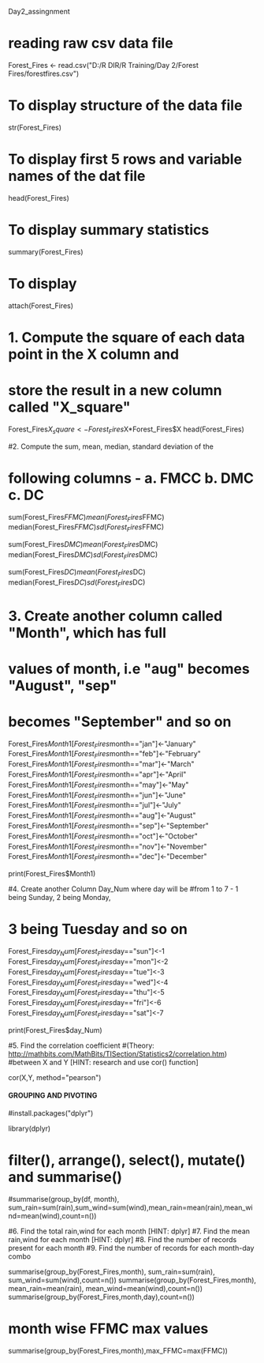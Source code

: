Day2_assingnment
# reading raw csv data file
Forest_Fires <- read.csv("D:/R DIR/R Training/Day 2/Forest Fires/forestfires.csv")
# To display structure of the data file
str(Forest_Fires)
# To display first 5 rows and variable names of the dat file
head(Forest_Fires)
# To display summary statistics 
summary(Forest_Fires)
# To display 

attach(Forest_Fires)
# 1. Compute the square of each data point in the X column and 
# store the result in a new column called "X_square"

Forest_Fires$X_square<-Forest_Fires$X*Forest_Fires$X
head(Forest_Fires)

#2.	Compute the sum, mean, median, standard deviation of the 
# following columns - a.	FMCC b.	DMC c.	DC

sum(Forest_Fires$FFMC)
mean(Forest_Fires$FFMC)
median(Forest_Fires$FFMC)
sd(Forest_Fires$FFMC)

sum(Forest_Fires$DMC)
mean(Forest_Fires$DMC)
median(Forest_Fires$DMC)
sd(Forest_Fires$DMC)

sum(Forest_Fires$DC)
mean(Forest_Fires$DC)
median(Forest_Fires$DC)
sd(Forest_Fires$DC)



# 3.	Create another column called "Month", which has full 
# values of month, i.e "aug" becomes "August", "sep" 
# becomes "September" and so on

Forest_Fires$Month1[Forest_Fires$month=="jan"]<-"January"
Forest_Fires$Month1[Forest_Fires$month=="feb"]<-"February"
Forest_Fires$Month1[Forest_Fires$month=="mar"]<-"March"
Forest_Fires$Month1[Forest_Fires$month=="apr"]<-"April"
Forest_Fires$Month1[Forest_Fires$month=="may"]<-"May"
Forest_Fires$Month1[Forest_Fires$month=="jun"]<-"June"
Forest_Fires$Month1[Forest_Fires$month=="jul"]<-"July"
Forest_Fires$Month1[Forest_Fires$month=="aug"]<-"August"
Forest_Fires$Month1[Forest_Fires$month=="sep"]<-"September"
Forest_Fires$Month1[Forest_Fires$month=="oct"]<-"October"
Forest_Fires$Month1[Forest_Fires$month=="nov"]<-"November"
Forest_Fires$Month1[Forest_Fires$month=="dec"]<-"December"

print(Forest_Fires$Month1)

#4.	Create another Column Day_Num where day will be 
#from 1 to 7 - 1 being Sunday, 2 being Monday, 
# 3 being Tuesday and so on

Forest_Fires$day_Num[Forest_Fires$day=="sun"]<-1
Forest_Fires$day_Num[Forest_Fires$day=="mon"]<-2
Forest_Fires$day_Num[Forest_Fires$day=="tue"]<-3
Forest_Fires$day_Num[Forest_Fires$day=="wed"]<-4
Forest_Fires$day_Num[Forest_Fires$day=="thu"]<-5
Forest_Fires$day_Num[Forest_Fires$day=="fri"]<-6
Forest_Fires$day_Num[Forest_Fires$day=="sat"]<-7

print(Forest_Fires$day_Num)

#5.	Find the correlation coefficient 
#(Theory: http://mathbits.com/MathBits/TISection/Statistics2/correlation.htm) 
#between X and Y [HINT: research and use cor() function]

cor(X,Y, method="pearson")



#### GROUPING AND PIVOTING
#install.packages("dplyr")

library(dplyr)

# filter(), arrange(), select(), mutate() and summarise()
#summarise(group_by(df, month), sum_rain=sum(rain),sum_wind=sum(wind),mean_rain=mean(rain),mean_wind=mean(wind),count=n())

#6.	Find the total rain,wind  for each month [HINT: dplyr]
#7.	Find the mean rain,wind  for each month [HINT: dplyr]
#8.	Find the number of records present for each month
#9.	Find the number of records for each month-day combo

summarise(group_by(Forest_Fires,month), sum_rain=sum(rain), sum_wind=sum(wind),count=n())
summarise(group_by(Forest_Fires,month), mean_rain=mean(rain), mean_wind=mean(wind),count=n())
summarise(group_by(Forest_Fires,month,day),count=n())

# month wise FFMC max values
summarise(group_by(Forest_Fires,month),max_FFMC=max(FFMC))

